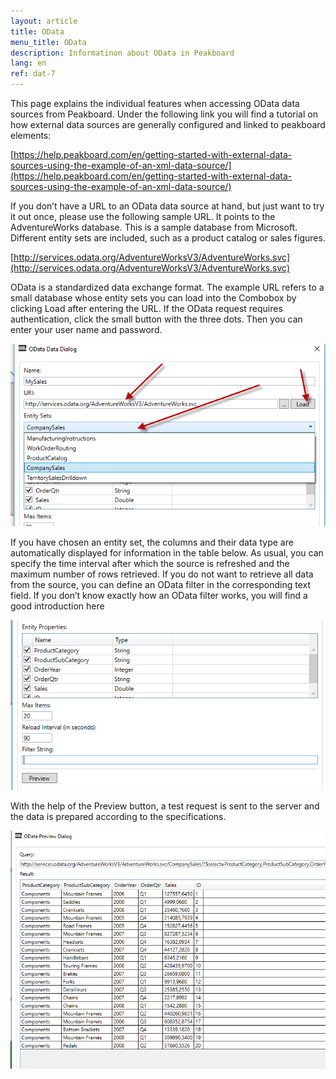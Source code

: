 ```yaml
---
layout: article
title: OData
menu_title: OData
description: Informatinon about OData in Peakboard
lang: en
ref: dat-7
---
```

This page explains the individual features when accessing OData data sources from Peakboard. Under the following link you will find a tutorial on how external data sources are generally configured and linked to peakboard elements:

[https://help.peakboard.com/en/getting-started-with-external-data-sources-using-the-example-of-an-xml-data-source/](https://help.peakboard.com/en/getting-started-with-external-data-sources-using-the-example-of-an-xml-data-source/)

If you don’t have a URL to an OData data source at hand, but just want to try it out once, please use the following sample URL. It points to the AdventureWorks database. This is a sample database from Microsoft. Different entity sets are included, such as a product catalog or sales figures.

[http://services.odata.org/AdventureWorksV3/AdventureWorks.svc](http://services.odata.org/AdventureWorksV3/AdventureWorks.svc)

OData is a standardized data exchange format. The example URL refers to a small database whose entity sets you can load into the Combobox by clicking Load after entering the URL. If the OData request requires authentication, click the small button with the three dots. Then you can enter your user name and password.

![image_1](/assets/images/Data_Sources/OData/OData01.png)

If you have chosen an entity set, the columns and their data type are automatically displayed for information in the table below. As usual, you can specify the time interval after which the source is refreshed and the maximum number of rows retrieved. If you do not want to retrieve all data from the source, you can define an OData filter in the corresponding text field. If you don’t know exactly how an OData filter works, you will find a good introduction here

![image_1](/assets/images/Data_Sources/OData/OData02.png)

With the help of the Preview button, a test request is sent to the server and the data is prepared according to the specifications.

![image_1](/assets/images/Data_Sources/OData/OData03.png)
